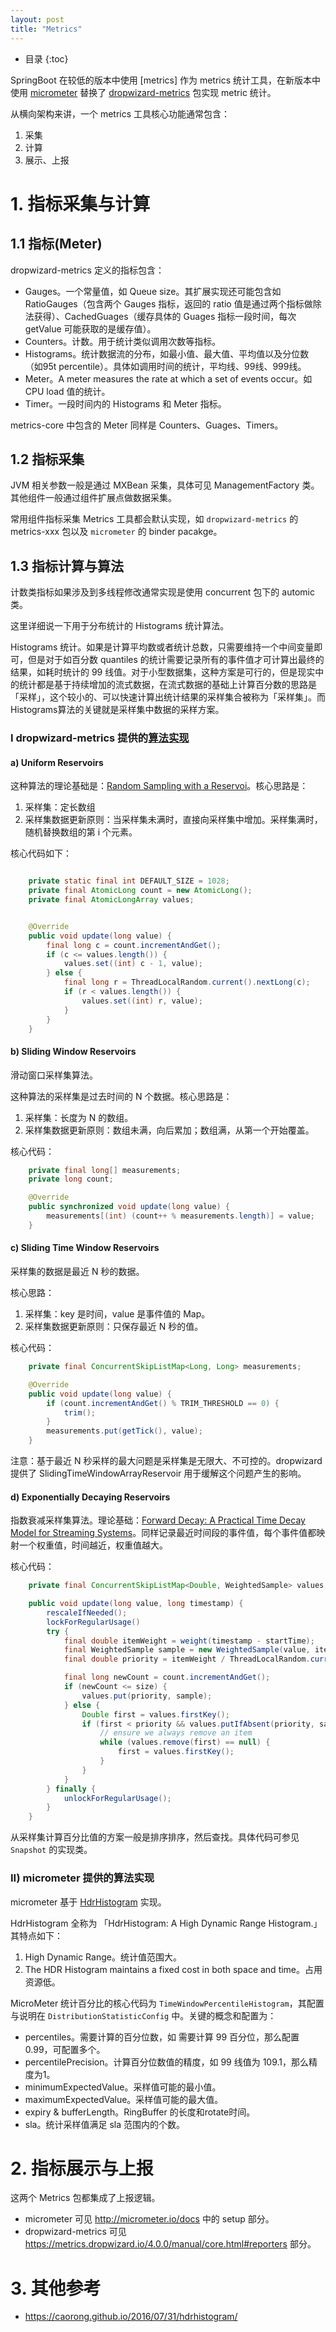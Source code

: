 ```yaml
---
layout: post
title: "Metrics"
---
```


* 目录
{:toc}

SpringBoot 在较低的版本中使用 [metrics] 作为 metrics 统计工具，在新版本中使用 [micrometer](https://github.com/micrometer-metrics/micrometer) 替换了 [dropwizard-metrics](https://github.com/dropwizard/metrics) 包实现 metric 统计。

从横向架构来讲，一个 metrics 工具核心功能通常包含：

1. 采集
2. 计算
3. 展示、上报

# 1. 指标采集与计算

## 1.1 指标(Meter)

dropwizard-metrics 定义的指标包含：

* Gauges。一个常量值，如 Queue size。其扩展实现还可能包含如 RatioGauges（包含两个 Gauges 指标，返回的 ratio 值是通过两个指标做除法获得）、CachedGuages（缓存具体的 Guages 指标一段时间，每次 getValue 可能获取的是缓存值）。
* Counters。计数。用于统计类似调用次数等指标。
* Histograms。统计数据流的分布，如最小值、最大值、平均值以及分位数（如95t percentile）。具体如调用时间的统计，平均线、99线、999线。
* Meter。A meter measures the rate at which a set of events occur。如 CPU load 值的统计。
* Timer。一段时间内的 Histograms 和 Meter 指标。

metrics-core 中包含的 Meter 同样是 Counters、Guages、Timers。

## 1.2 指标采集

JVM 相关参数一般是通过 MXBean 采集，具体可见 ManagementFactory 类。其他组件一般通过组件扩展点做数据采集。

常用组件指标采集 Metrics 工具都会默认实现，如 `dropwizard-metrics` 的 metrics-xxx 包以及 `micrometer` 的 binder pacakge。

## 1.3 指标计算与算法

计数类指标如果涉及到多线程修改通常实现是使用 concurrent 包下的 automic 类。

这里详细说一下用于分布统计的 Histograms 统计算法。

Histograms 统计。如果是计算平均数或者统计总数，只需要维持一个中间变量即可，但是对于如百分数 quantiles 的统计需要记录所有的事件值才可计算出最终的结果，如耗时统计的 99 线值。对于小型数据集，这种方案是可行的，但是现实中的统计都是基于持续增加的流式数据，在流式数据的基础上计算百分数的思路是「采样」，这个较小的、可以快速计算出统计结果的采样集合被称为「采样集」。而Histograms算法的关键就是采样集中数据的采样方案。 

### I dropwizard-metrics 提供的[算法实现](https://metrics.dropwizard.io/4.0.0/manual/core.html#histograms)

#### a) Uniform Reservoirs

这种算法的理论基础是：[Random Sampling with a Reservoi](http://www.cs.umd.edu/~samir/498/vitter.pdf)。核心思路是：

1. 采样集：定长数组
2. 采样集数据更新原则：当采样集未满时，直接向采样集中增加。采样集满时，随机替换数组的第 i 个元素。

核心代码如下：

```java

    private static final int DEFAULT_SIZE = 1028;
    private final AtomicLong count = new AtomicLong();
    private final AtomicLongArray values;


    @Override
    public void update(long value) {
        final long c = count.incrementAndGet();
        if (c <= values.length()) {
            values.set((int) c - 1, value);
        } else {
            final long r = ThreadLocalRandom.current().nextLong(c);
            if (r < values.length()) {
                values.set((int) r, value);
            }
        }
    }

```

#### b) Sliding Window Reservoirs

滑动窗口采样集算法。

这种算法的采样集是过去时间的 N 个数据。核心思路是：

1. 采样集：长度为 N 的数组。
2. 采样集数据更新原则：数组未满，向后累加；数组满，从第一个开始覆盖。

核心代码：

```java
    private final long[] measurements;
    private long count;

    @Override
    public synchronized void update(long value) {
        measurements[(int) (count++ % measurements.length)] = value;
    }
```

#### c) Sliding Time Window Reservoirs

采样集的数据是最近 N 秒的数据。

核心思路：

1. 采样集：key 是时间，value 是事件值的 Map。
2. 采样集数据更新原则：只保存最近 N 秒的值。

核心代码：

```java
    private final ConcurrentSkipListMap<Long, Long> measurements;

    @Override
    public void update(long value) {
        if (count.incrementAndGet() % TRIM_THRESHOLD == 0) {
            trim();
        }
        measurements.put(getTick(), value);
    }
```

注意：基于最近 N 秒采样的最大问题是采样集是无限大、不可控的。dropwizard 提供了 SlidingTimeWindowArrayReservoir 用于缓解这个问题产生的影响。

#### d) Exponentially Decaying Reservoirs

指数衰减采样集算法。理论基础：[Forward Decay: A Practical Time Decay Model for Streaming Systems](http://dimacs.rutgers.edu/~graham/pubs/papers/fwddecay.pdf)。同样记录最近时间段的事件值，每个事件值都映射一个权重值，时间越近，权重值越大。


核心代码：

```java
    private final ConcurrentSkipListMap<Double, WeightedSample> values;

    public void update(long value, long timestamp) {
        rescaleIfNeeded();
        lockForRegularUsage()
        try {
            final double itemWeight = weight(timestamp - startTime);
            final WeightedSample sample = new WeightedSample(value, itemWeight);
            final double priority = itemWeight / ThreadLocalRandom.current().nextDouble();

            final long newCount = count.incrementAndGet();
            if (newCount <= size) {
                values.put(priority, sample);
            } else {
                Double first = values.firstKey();
                if (first < priority && values.putIfAbsent(priority, sample) == null) {
                    // ensure we always remove an item
                    while (values.remove(first) == null) {
                        first = values.firstKey();
                    }
                }
            }
        } finally {
            unlockForRegularUsage();
        }
    }
```

从采样集计算百分比值的方案一般是排序排序，然后查找。具体代码可参见 `Snapshot` 的实现类。

### II) micrometer 提供的算法实现

micrometer 基于 [HdrHistogram](http://hdrhistogram.github.io/HdrHistogram/) 实现。

HdrHistogram 全称为 「HdrHistogram: A High Dynamic Range Histogram.」其特点如下：

1. High Dynamic Range。统计值范围大。
2. The HDR Histogram maintains a fixed cost in both space and time。占用资源低。


MicroMeter 统计百分比的核心代码为 `TimeWindowPercentileHistogram`，其配置与说明在 `DistributionStatisticConfig` 中。关键的概念和配置为：

* percentiles。需要计算的百分位数，如 需要计算 99 百分位，那么配置 0.99，可配置多个。
* percentilePrecision。计算百分位数值的精度，如 99 线值为 109.1，那么精度为1。
* minimumExpectedValue。采样值可能的最小值。
* maximumExpectedValue。采样值可能的最大值。
* expiry & bufferLength。RingBuffer 的长度和rotate时间。
* sla。统计采样值满足 sla 范围内的个数。

# 2. 指标展示与上报

这两个 Metrics 包都集成了上报逻辑。

* micrometer 可见 http://micrometer.io/docs 中的 setup 部分。
* dropwizard-metrics 可见 https://metrics.dropwizard.io/4.0.0/manual/core.html#reporters 部分。


# 3. 其他参考

* https://caorong.github.io/2016/07/31/hdrhistogram/